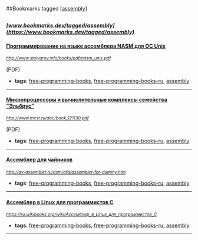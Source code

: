 ##Bookmarks tagged [[assembly]](https://www.bookmarks.dev?q=[assembly])

_<sup><sup>[www.bookmarks.dev/tagged/assembly](https://www.bookmarks.dev/tagged/assembly)</sup></sup>_
---
#### [Программирование на языке ассемблера NASM для ОС Unix](http://www.stolyarov.info/books/pdf/nasm_unix.pdf)
_<sup>http://www.stolyarov.info/books/pdf/nasm_unix.pdf</sup>_

(PDF)
* **tags**: [free-programming-books](../tagged/free-programming-books.md), [free-programming-books-ru](../tagged/free-programming-books-ru.md), [assembly](../tagged/assembly.md)
---
#### [Микропроцессоры и вычислительные комплексы семейства "Эльбрус"](http://www.mcst.ru/doc/book_121130.pdf)
_<sup>http://www.mcst.ru/doc/book_121130.pdf</sup>_

(PDF)
* **tags**: [free-programming-books](../tagged/free-programming-books.md), [free-programming-books-ru](../tagged/free-programming-books-ru.md), [assembly](../tagged/assembly.md)
---
#### [Ассемблер для чайников](http://av-assembler.ru/asm/afd/assembler-for-dummy.htm)
_<sup>http://av-assembler.ru/asm/afd/assembler-for-dummy.htm</sup>_

* **tags**: [free-programming-books](../tagged/free-programming-books.md), [free-programming-books-ru](../tagged/free-programming-books-ru.md), [assembly](../tagged/assembly.md)
---
#### [Ассемблер в Linux для программистов C](https://ru.wikibooks.org/wiki/Ассемблер_в_Linux_для_программистов_C)
_<sup>https://ru.wikibooks.org/wiki/Ассемблер_в_Linux_для_программистов_C</sup>_

* **tags**: [free-programming-books](../tagged/free-programming-books.md), [free-programming-books-ru](../tagged/free-programming-books-ru.md), [assembly](../tagged/assembly.md)
---
